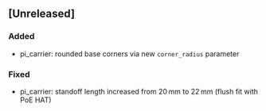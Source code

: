 ## [Unreleased]
### Added
* pi_carrier: rounded base corners via new `corner_radius` parameter

### Fixed
* pi_carrier: standoff length increased from 20 mm to 22 mm (flush fit with PoE HAT)
